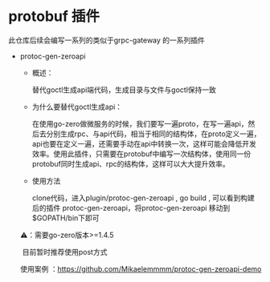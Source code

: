 # protobuf 插件

此仓库后续会编写一系列的类似于grpc-gateway 的一系列插件



- protoc-gen-zeroapi

  - 概述：

    替代goctl生成api端代码，生成目录与文件与goctl保持一致

  - 为什么要替代goctl生成api：

    在使用go-zero做微服务的时候，我们要写一遍proto，在写一遍api，然后去分别生成rpc、与api代码，相当于相同的结构体，在proto定义一遍，api也要在定义一遍，还需要手动在api中转换一次，这样可能会降低开发效率。使用此插件，只需要在protobuf中编写一次结构体，使用同一份protobuf同时生成api、rpc的结构体，这样可以大大提升效率。

  - 使用方法

    clone代码，进入plugin/protoc-gen-zeroapi ,  go build , 可以看到构建后的插件 protoc-gen-zeroapi，将protoc-gen-zeroapi 移动到 $GOPATH/bin下即可

  

  ⚠️：需要go-zero版本>=1.4.5 

  ​		 目前暂时推荐使用post方式

  
  
   使用案例 ：https://github.com/Mikaelemmmm/protoc-gen-zeroapi-demo
  
  
  
  
  
  



